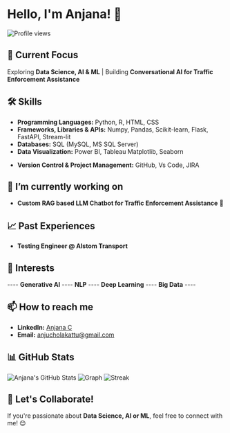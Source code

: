 # Hello, I'm Anjana! 🚀  
![Profile views](https://komarev.com/ghpvc/?username=Anja-c1511)

## 💼 Current Focus
Exploring **Data Science, AI & ML** | Building **Conversational AI for Traffic Enforcement Assistance**

## 🛠 Skills
- **Programming Languages:** Python, R, HTML, CSS
- **Frameworks, Libraries & APIs:** Numpy, Pandas, Scikit-learn, Flask, FastAPI, Stream-lit
- **Databases:** SQL (MySQL, MS SQL Server)
- **Data Visualization:** Power BI, Tableau Matplotlib, Seaborn
<!-- - **Big Data Tools:** Apache Spark, Kafka -->
- **Version Control & Project Management:** GitHub, Vs Code, JIRA

## 🌱 I’m currently working on
- **Custom RAG based LLM Chatbot for Traffic Enforcement Assistance** 🚦

## 📈 Past Experiences
- **Testing Engineer @ Alstom Transport**

## 👀 Interests
---- **Generative AI** ---- **NLP** ---- **Deep Learning** ----  **Big Data** ----
  
## 📫 How to reach me
- **LinkedIn:** [Anjana C](https://linkedin.com/in/1511-anj)
- **Email:** [anjucholakattu@gmail.com](mailto:anjucholakattu@gmail.com)

## 📊 GitHub Stats
![Anjana's GitHub Stats](https://github-readme-stats.vercel.app/api?username=Anja-c1511&show_icons=true&theme=dark)
![Graph](https://github-readme-activity-graph.vercel.app/graph?username=Anja-c1511&bg_color=0000000&color=2980b9&line=2980b9&point=27ae60&area_color=2980b9&area=true&hide_border=true)
![Streak](https://streak-stats.demolab.com/?user=Anja-c1511&hide_border=true&background=00000000&border=2980b9&stroke=2980b9&ring=27ae60&fire=27ae60&currStreakNum=2980b9&sideNums=2980b9&currStreakLabel=2980b9&sideLabels=2980b9&dates=2980b9)

## 🚀 Let's Collaborate!
If you're passionate about **Data Science, AI or ML**, feel free to connect with me! 😊

